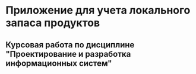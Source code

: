 # Приложение для учета локального запаса продуктов
## Курсовая работа по дисциплине "Проектирование и разработка информационных систем"